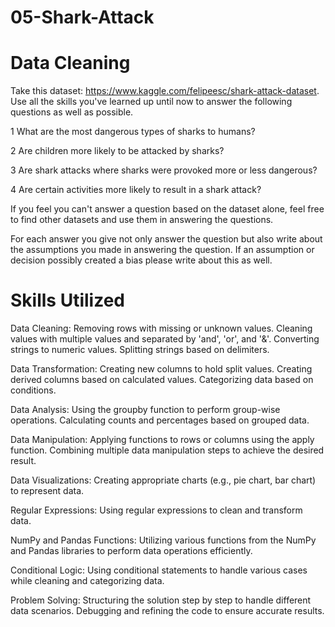 # 05-Shark-Attack
# Data Cleaning

Take this dataset: https://www.kaggle.com/felipeesc/shark-attack-dataset.
Use all the skills you've learned up until now to answer the following questions as well as possible. 


1
What are the most dangerous types of sharks to humans? 


2
Are children more likely to be attacked by sharks? 


3
Are shark attacks where sharks were provoked more or less dangerous? 


4
Are certain activities more likely to result in a shark attack? 

If you feel you can't answer a question based on the dataset alone, feel free to find other datasets and use them in answering the questions.

For each answer you give not only answer the question but also write about the assumptions you made in answering the question. If an assumption or decision possibly created a bias please write about this as well.

# Skills Utilized

Data Cleaning:
Removing rows with missing or unknown values.
Cleaning values with multiple values and separated by 'and', 'or', and '&'.
Converting strings to numeric values.
Splitting strings based on delimiters.

Data Transformation:
Creating new columns to hold split values.
Creating derived columns based on calculated values.
Categorizing data based on conditions.

Data Analysis:
Using the groupby function to perform group-wise operations.
Calculating counts and percentages based on grouped data.

Data Manipulation:
Applying functions to rows or columns using the apply function.
Combining multiple data manipulation steps to achieve the desired result.

Data Visualizations: 
Creating appropriate charts (e.g., pie chart, bar chart) to represent data.

Regular Expressions:
Using regular expressions to clean and transform data.

NumPy and Pandas Functions:
Utilizing various functions from the NumPy and Pandas libraries to perform data operations efficiently.

Conditional Logic:
Using conditional statements to handle various cases while cleaning and categorizing data.

Problem Solving:
Structuring the solution step by step to handle different data scenarios.
Debugging and refining the code to ensure accurate results.


